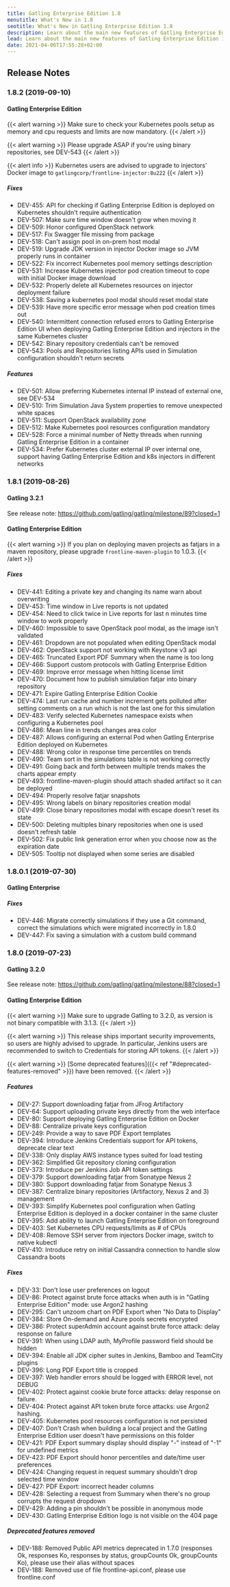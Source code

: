 ```yaml
---
title: Gatling Enterprise Edition 1.8
menutitle: What's New in 1.8
seotitle: What's New in Gatling Enterprise Edition 1.8
description: Learn about the main new features of Gatling Enterprise Edition 1.8
lead: Learn about the main new features of Gatling Enterprise Edition 1.8
date: 2021-04-06T17:55:28+02:00
---
```


## Release Notes

### 1.8.2 (2019-09-10)

#### Gatling Enterprise Edition

{{< alert warning >}}
Make sure to check your Kubernetes pools setup as memory and cpu requests and limits are now mandatory.
{{< /alert >}}

{{< alert warning >}}
Please upgrade ASAP if you're using binary repositories, see DEV-543
{{< /alert >}}

{{< alert info >}}
Kubernetes users are advised to upgrade to injectors' Docker image to `gatlingcorp/frontline-injector:8u222`
{{< /alert >}}

##### Fixes

* DEV-455: API for checking if Gatling Enterprise Edition is deployed on Kubernetes shouldn't require authentication
* DEV-507: Make sure time window doesn't grow when moving it
* DEV-509: Honor configured OpenStack network
* DEV-517: Fix Swagger file missing from package
* DEV-518: Can't assign pool in on-prem host modal
* DEV-519: Upgrade JDK version in injector Docker image so JVM properly runs in container
* DEV-522: Fix incorrect Kubernetes pool memory settings description
* DEV-531: Increase Kubernetes injector pod creation timeout to cope with initial Docker image download
* DEV-532: Properly delete all Kubernetes resources on injector deployment failure
* DEV-538: Saving a kubernetes pool modal should reset modal state
* DEV-539: Have more specific error message when pod creation times out
* DEV-540: Intermittent connection refused errors to Gatling Enterprise Edition UI when deploying Gatling Enterprise Edition and injectors in the same Kubernetes cluster
* DEV-542: Binary repository credentials can't be removed
* DEV-543: Pools and Repositories listing APIs used in Simulation configuration shouldn't return secrets

##### Features

* DEV-501: Allow preferring Kubernetes internal IP instead of external one, see DEV-534
* DEV-510: Trim Simulation Java System properties to remove unexpected white spaces
* DEV-511: Support OpenStack availability zone
* DEV-512: Make Kubernetes pool resources configuration mandatory
* DEV-528: Force a minimal number of Netty threads when running Gatling Enterprise Edition in a container
* DEV-534: Prefer Kubernetes cluster external IP over internal one, support having Gatling Enterprise Edition and k8s injectors in different networks

### 1.8.1 (2019-08-26)

#### Gatling 3.2.1

See release note: https://github.com/gatling/gatling/milestone/89?closed=1

#### Gatling Enterprise Edition

{{< alert warning >}}
If you plan on deploying maven projects as fatjars in a maven repository, please upgrade `frontline-maven-plugin` to 1.0.3.
{{< /alert >}}

##### Fixes

* DEV-441: Editing a private key and changing its name warn about overwriting
* DEV-453: Time window in Live reports is not updated
* DEV-454: Need to click twice in Live reports for last n minutes time window to work properly
* DEV-460: Impossible to save OpenStack pool modal, as the image isn't validated
* DEV-461: Dropdown are not populated when editing OpenStack modal
* DEV-462: OpenStack support not working with Keystone v3 api
* DEV-465: Truncated Export PDF Summary when the name is too long
* DEV-466: Support custom protocols with Gatling Enterprise Edition
* DEV-469: Improve error message when hitting license limit
* DEV-470: Document how to publish simulation fatjar into binary repository
* DEV-471: Expire Gatling Enterprise Edition Cookie
* DEV-474: Last run cache and number increment gets polluted after setting comments on a run which is not the last one for this simulation
* DEV-483: Verify selected Kubernetes namespace exists when configuring a Kubernetes pool
* DEV-486: Mean line in trends changes area color
* DEV-487: Allows configuring an external Pod when Gatling Enterprise Edition deployed on Kubernetes
* DEV-488: Wrong color in response time percentiles on trends
* DEV-490: Team sort in the simulations table is not working correctly
* DEV-491: Going back and forth between multiple trends makes the charts appear empty
* DEV-493: frontline-maven-plugin should attach shaded artifact so it can be deployed
* DEV-494: Properly resolve fatjar snapshots
* DEV-495: Wrong labels on binary repositories creation modal
* DEV-499: Close binary repositories modal with escape doesn't reset its state
* DEV-500: Deleting multiples binary repositories when one is used doesn't refresh table
* DEV-502: Fix public link generation error when you choose now as the expiration date
* DEV-505: Tooltip not displayed when some series are disabled

### 1.8.0.1 (2019-07-30)

#### Gatling Enterprise

##### Fixes

* DEV-446: Migrate correctly simulations if they use a Git command, correct the simulations which were migrated incorrectly in 1.8.0
* DEV-447: Fix saving a simulation with a custom build command

### 1.8.0 (2019-07-23)

#### Gatling 3.2.0

See release note: https://github.com/gatling/gatling/milestone/88?closed=1

#### Gatling Enterprise Edition

{{< alert warning >}}
Make sure to upgrade Gatling to 3.2.0, as version is not binary compatible with 3.1.3.
{{< /alert >}}

{{< alert warning >}}
This release ships important security improvements, so users are highly advised to upgrade. In particular, Jenkins users are recommended to switch to Credentials for storing API tokens.
{{< /alert >}}

{{< alert warning >}}
[Some deprecated features]({{< ref "#deprecated-features-removed" >}})  have been removed.
{{< /alert >}}

##### Features

* DEV-27: Support downloading fatjar from JFrog Artifactory
* DEV-64: Support uploading private keys directly from the web interface
* DEV-80: Support deploying Gatling Enterprise Edition on Docker
* DEV-88: Centralize private keys configuration
* DEV-249: Provide a way to save PDF Export templates
* DEV-394: Introduce Jenkins Credentials support for API tokens, deprecate clear text
* DEV-338: Only display AWS instance types suited for load testing
* DEV-362: Simplified Git repository cloning configuration
* DEV-373: Introduce per Jenkins Job API token settings
* DEV-379: Support downloading fatjar from Sonatype Nexus 2
* DEV-380: Support downloading fatjar from Sonatype Nexus 3
* DEV-387: Centralize binary repositories (Artifactory, Nexus 2 and 3) management
* DEV-393: Simplify Kubernetes pool configuration when Gatling Enterprise Edition is deployed in a docker container in the same cluster
* DEV-395: Add ability to launch Gatling Enterprise Edition on foreground
* DEV-403: Set Kubernetes CPU requests/limits as # of CPUs
* DEV-408: Remove SSH server from injectors Docker image, switch to native kubectl
* DEV-410: Introduce retry on initial Cassandra connection to handle slow Cassandra boots

##### Fixes

* DEV-33: Don't lose user preferences on logout
* DEV-86: Protect against brute force attacks when auth is in "Gatling Enterprise Edition" mode: use Argon2 hashing
* DEV-295: Can't unzoom chart on PDF Export when "No Data to Display"
* DEV-384: Store On-demand and Azure pools secrets encrypted
* DEV-386: Protect superAdmin account against brute force attack: delay response on failure
* DEV-391: When using LDAP auth, MyProfile password field should be hidden
* DEV-394: Enable all JDK cipher suites in Jenkins, Bamboo and TeamCity plugins
* DEV-396: Long PDF Export title is cropped
* DEV-397: Web handler errors should be logged with ERROR level, not DEBUG
* DEV-402: Protect against cookie brute force attacks: delay response on failure.
* DEV-404: Protect against API token brute force attacks: use Argon2 hashing.
* DEV-405: Kubernetes pool resources configuration is not persisted
* DEV-407: Don't Crash when building a local project and the Gatling Enterprise Edition user doesn't have permissions on this folder
* DEV-421: PDF Export summary display should display "-" instead of "-1" for undefined metrics
* DEV-423: PDF Export should honor percentiles and date/time user preferences
* DEV-424: Changing request in request summary shouldn't drop selected time window
* DEV-427: PDF Export: incorrect header columns
* DEV-428: Selecting a request from Summary when there's no group corrupts the request dropdown
* DEV-429: Adding a pin shouldn't be possible in anonymous mode
* DEV-430: Gatling Enterprise Edition logo is not visible on the 404 page

##### Deprecated features removed

* DEV-188: Removed Public API metrics deprecated in 1.7.0 (responses Ok, responses Ko, responses by status, groupCounts Ok, groupCounts Ko), please use their alias without spaces
* DEV-188: Removed use of file frontline-api.conf, please use frontline.conf
